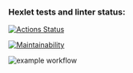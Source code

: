 ### Hexlet tests and linter status:
[![Actions Status](https://github.com/popova-iu-iu/frontend-project-lvl1/workflows/hexlet-check/badge.svg)](https://github.com/popova-iu-iu/frontend-project-lvl1/actions)

[![Maintainability](https://api.codeclimate.com/v1/badges/4d3acff1021785b4c3e4/maintainability)](https://codeclimate.com/github/popova-iu-iu/frontend-project-lvl1/maintainability)

![example workflow](https://github.com/popova-iu-iu/frontend-project-lvl1/actions/workflows/github-actions.yml)
